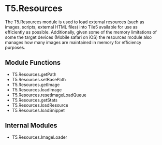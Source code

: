 T5.Resources
===============

The T5.Resources module is used to load external resources (such as images, scripts, external HTML files) into Tile5 available for use as efficiently as possible.  Additionally, given some of the memory limitations of some the target devices (Mobile safari on iOS) the resources module also manages how many images are maintained in memory for efficiency purposes.

Module Functions
----------------

- T5.Resources.getPath
- T5.Resources.setBasePath
- T5.Resources.getImage
- T5.Resources.loadImage
- T5.Resources.resetImageLoadQueue
- T5.Resources.getStats
- T5.Resources.loadResource
- T5.Resources.loadSnippet

Internal Modules
----------------

- T5.Resources.ImageLoader
